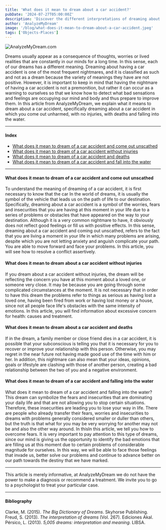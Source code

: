 ```yaml
---
title: 'What does it mean to dream about a car accident?'
pubDate: '2024-07-27T05:00:00Z'
description: 'Discover the different interpretations of dreaming about a car accident, from reflecting on your worries to a warning from your subconscious.'
author: 'AnalyzeMyDream'
image: '/blog/what-does-it-mean-to-dream-about-a-car-accident.jpeg'
tags: ['Objects-Places']
---
```


![AnalyzeMyDream.com](/blog/what-does-it-mean-to-dream-about-a-car-accident.jpeg)

Dreams usually appear as a consequence of thoughts, worries or lived realities that are constantly in our minds for a long time. In this sense, each of our dreams has a different meaning. Dreaming about having a car accident is one of the most frequent nightmares, and it is classified as such and not as a dream because the variety of meanings they have are not positive. However, it is important to keep in mind that having the nightmare of having a car accident is not a premonition, but rather it can occur as a warning to ourselves so that we know how to detect what bad sensations and feelings are occupying our mind and body and thus prepare to improve them. In this article from AnalyzeMyDream, we explain what it means to dream about a car accident, specifically dreaming about a car accident in which you come out unharmed, with no injuries, with deaths and falling into the water.

---

#### Index

- [What does it mean to dream of a car accident and come out unscathed](#what-does-it-mean-to-dream-of-a-car-accident-and-come-out-unscathed)
- [What does it mean to dream of a car accident without injuries](#what-does-it-mean-to-dream-of-a-car-accident-without-injuries)
- [What does it mean to dream of a car accident and deaths](#what-does-it-mean-to-dream-of-a-car-accident-and-deaths)
- [What does it mean to dream of a car accident and fall into the water](#what-does-it-mean-to-dream-of-a-car-accident-and-fall-into-the-water)

---

#### What does it mean to dream of a car accident and come out unscathed

To understand the meaning of dreaming of a car accident, it is first necessary to know that the car In the world of dreams, it is usually the symbol of the vehicle that leads us on the path of life to our destination. Specifically, dreaming about a car accident is a symbol of the worries, fears and insecurities that you are having at this moment in your life due to a series of problems or obstacles that have appeared on the way to your destination. Although it is a very common nightmare to have, it obviously does not reflect good feelings or fill us with positive effects. In this sense, dreaming about a car accident and coming out unscathed, refers to the fact that you are living a moment in your life in which many problems are arising, despite which you are not letting anxiety and anguish complicate your path. You are able to move forward and face your problems. In this article, you will see how to resolve a conflict assertively.

#### What does it mean to dream about a car accident without injuries

If you dream about a car accident without injuries, the dream will be reflecting the concern you have at this moment about a loved one, or someone very close. It may be because you are going through some complicated circumstances at the moment. It is not necessary that in order to have this dream the problems refer to things as serious as having lost a loved one, having been fired from work or having lost money or a house, since not all people face life's obstacles with the same intensity of emotions. In this article, you will find information about excessive concern for health: causes and treatment.

#### What does it mean to dream about a car accident and deaths

If in the dream, a family member or close friend dies in a car accident, it is possible that your subconscious is telling you that it is necessary for you to recover or improve your relationship with this person. Otherwise, you may regret in the near future not having made good use of the time with him or her. In addition, this nightmare can also mean that your ideas, opinions, goals or lifestyle are clashing with those of another person, creating a bad relationship between the two of you and a negative environment.

#### What does it mean to dream of a car accident and falling into the water

What does it mean to dream of a car accident and falling into the water? This dream can symbolize the fears and insecurities that are dominating your daily life and that are not allowing you to stop certain situations. Therefore, these insecurities are leading you to lose your way in life. There are people who already transfer their fears, worries and insecurities to dreams with problems generally considered smaller or duller than others, but the truth is that what for you may be very worrying for another may not be and also the other way around. In thisIn this article, we tell you how to overcome fears. It is very important to pay attention to this type of dreams, since our mind is giving us the opportunity to identify the bad emotions that are filling us at this moment due to certain problems of considerable magnitude for ourselves. In this way, we will be able to face those feelings that invade us, better solve our problems and continue to advance better on our path towards the destiny that we have marked.

---

This article is merely informative, at AnalyzeMyDream we do not have the power to make a diagnosis or recommend a treatment. We invite you to go to a psychologist to treat your particular case.

---

#### Bibliography

Clarke, M. (2015). *The Big Dictionary of Dreams*. Skyhorse Publishing.
Freud, S. (2013). *The interpretation of dreams* (Vol. 267). Ediciones Akal.
Pérsico, L. (2013). *5,005 dreams: interpretation and meaning*. LIBSA.